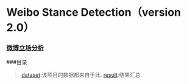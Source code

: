 # Weibo Stance Detection（version 2.0）
### [微博立场分析](http://tcci.ccf.org.cn/conference/2016/pages/page05_evadata.html)

###目录
> [dataset](https://github.com/JDwangmo/weiboStanceDetection/tree/master/version_2.0/dataset#目录):该项目的数据都来自于此.
> [result](https://github.com/JDwangmo/weiboStanceDetection/tree/master/version_2.0/result):结果汇总.
